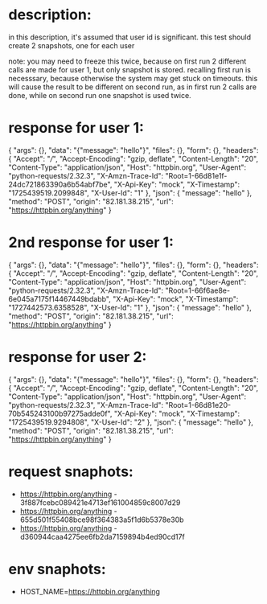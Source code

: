# description:

in this description, it's assumed that user id is significant. 
this test should create 2 snapshots, one for each user

note: you may need to freeze this twice, because on first run 2 different calls
are made for user 1, but only snapshot is stored. recalling first run is necesssary,
because otherwise the system may get stuck on timeouts. this will cause the result to
be different on second run, as in first run 2 calls are done, while on second run
one snapshot is used twice.

# response for user 1:

{
    "args": {},
    "data": "{\"message\": \"hello\"}",
    "files": {},
    "form": {},
    "headers": {
        "Accept": "*/*",
        "Accept-Encoding": "gzip, deflate",
        "Content-Length": "20",
        "Content-Type": "application/json",
        "Host": "httpbin.org",
        "User-Agent": "python-requests/2.32.3",
        "X-Amzn-Trace-Id": "Root=1-66d81e1f-24dc721863390a6b54abf7be",
        "X-Api-Key": "mock",
        "X-Timestamp": "1725439519.2099848",
        "X-User-Id": "1"
    },
    "json": {
        "message": "hello"
    },
    "method": "POST",
    "origin": "82.181.38.215",
    "url": "https://httpbin.org/anything"
}

# 2nd response for user 1:

{
    "args": {},
    "data": "{\"message\": \"hello\"}",
    "files": {},
    "form": {},
    "headers": {
        "Accept": "*/*",
        "Accept-Encoding": "gzip, deflate",
        "Content-Length": "20",
        "Content-Type": "application/json",
        "Host": "httpbin.org",
        "User-Agent": "python-requests/2.32.3",
        "X-Amzn-Trace-Id": "Root=1-66f6ae8e-6e045a7175f14467449bdabb",
        "X-Api-Key": "mock",
        "X-Timestamp": "1727442573.6358528",
        "X-User-Id": "1"
    },
    "json": {
        "message": "hello"
    },
    "method": "POST",
    "origin": "82.181.38.215",
    "url": "https://httpbin.org/anything"
}

# response for user 2:

{
    "args": {},
    "data": "{\"message\": \"hello\"}",
    "files": {},
    "form": {},
    "headers": {
        "Accept": "*/*",
        "Accept-Encoding": "gzip, deflate",
        "Content-Length": "20",
        "Content-Type": "application/json",
        "Host": "httpbin.org",
        "User-Agent": "python-requests/2.32.3",
        "X-Amzn-Trace-Id": "Root=1-66d81e20-70b545243100b97275adde0f",
        "X-Api-Key": "mock",
        "X-Timestamp": "1725439519.9294808",
        "X-User-Id": "2"
    },
    "json": {
        "message": "hello"
    },
    "method": "POST",
    "origin": "82.181.38.215",
    "url": "https://httpbin.org/anything"
}

# request snaphots:

 * https://httpbin.org/anything - 3f887fcebc089421e4713ef161004859c8007d29
 * https://httpbin.org/anything - 655d501f55408bce98f364383a5f1d6b5378e30b
 * https://httpbin.org/anything - d360944caa4275ee6fb2da7159894b4ed90cd17f

# env snaphots:

 * HOST_NAME=https://httpbin.org/anything
